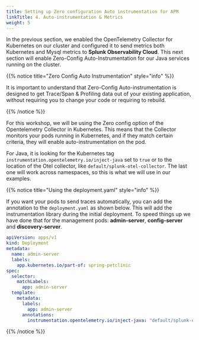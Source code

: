 ```yaml
---
title: Setting up Zero configuration Auto instrumentation for APM
linkTitle: 4. Auto-instrumentation & Metrics
weight: 5
---
```


In the previous section, we enabled the OpenTelemetry Collector for Kubernetes on our cluster and configured it to send metrics both Kubernetes and Mysql metrics to **Splunk Observability Cloud**. This next section will enable Zero-Config Auto-Instrumentation for our Java services running on the cluster.

{{% notice title="Zero Config Auto Instrumentation" style="info" %}}

It is important to understand that Zero-Config Auto-instrumentation is designed to get Trace/Span & Profiling data out of your existing application, without requiring you to change your code or requiring to rebuild.

{{% /notice %}}

For this workshop, we will be using the Zero config option of the Opentelemetry Collector in Kubernetes.
This means that the Collector monitors your pods running in Kubernetes, and if they match certain criteria, they will enable auto-instrumentation on the pod.

For Java, it is looking for the Kubernetes tag `instrumentation.opentelemetry.io/inject-java` set to `true` or to the location of the Otel collector, like `default/splunk-otel-collector`. The last one will work across namespaces, so this is what we will use in our examples.

{{% notice title="Using the deployment.yaml" style="info" %}}

If you want your pods to send traces automatically, you can add the annotation to the `deployment.yaml` as shown below. This will add the instrumentation library during the initial deployment. To speed things up we have done that for the management pods: **admin-server**, **config-server** and **discovery-server**.

``` yaml
apiVersion: apps/v1
kind: Deployment
metadata:
  name: admin-server
  labels: 
    app.kubernetes.io/part-of: spring-petclinic
spec:
  selector:
    matchLabels:
      app: admin-server
  template:
    metadata:
      labels:
        app: admin-server
      annotations:
        instrumentation.opentelemetry.io/inject-java: "default/splunk-otel-collector"
```

{{% /notice %}}
